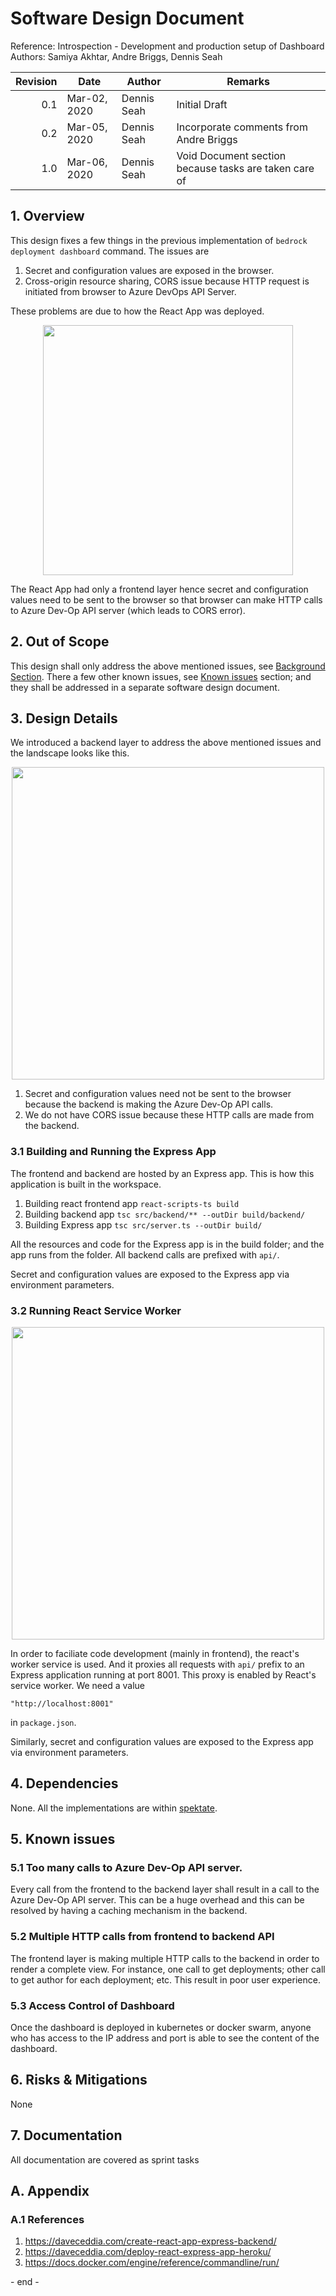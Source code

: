 # Software Design Document

Reference: Introspection - Development and production setup of Dashboard <br>
Authors: Samiya Akhtar, Andre Briggs, Dennis Seah

| Revision | Date         | Author      | Remarks                                               |
| -------: | ------------ | ----------- | ----------------------------------------------------- |
|      0.1 | Mar-02, 2020 | Dennis Seah | Initial Draft                                         |
|      0.2 | Mar-05, 2020 | Dennis Seah | Incorporate comments from Andre Briggs                |
|      1.0 | Mar-06, 2020 | Dennis Seah | Void Document section because tasks are taken care of |

## 1. Overview

This design fixes a few things in the previous implementation of
`bedrock deployment dashboard` command. The issues are

1. Secret and configuration values are exposed in the browser.
2. Cross-origin resource sharing, CORS issue because HTTP request is initiated
   from browser to Azure DevOps API Server.

These problems are due to how the React App was deployed.

<p style="text-align:center">
<img src="currentDeployment.png" style="width:400px; height:auto">
</p>

The React App had only a frontend layer hence secret and configuration values
need to be sent to the browser so that browser can make HTTP calls to Azure
Dev-Op API server (which leads to CORS error).

## 2. Out of Scope

This design shall only address the above mentioned issues, see
[Background Section](#background). There a few other known issues, see
[Known issues](#known-issues) section; and they shall be addressed in a separate
software design document.

## 3. Design Details

We introduced a backend layer to address the above mentioned issues and the
landscape looks like this.

<p style="text-align:center">
<img src="proposedDeployment.png" style="width:500px; height:auto">
</p>

1. Secret and configuration values need not be sent to the browser because the
   backend is making the Azure Dev-Op API calls.
2. We do not have CORS issue because these HTTP calls are made from the backend.

### 3.1 Building and Running the Express App

The frontend and backend are hosted by an Express app. This is how this
application is built in the workspace.

1. Building react frontend app `react-scripts-ts build`
2. Building backend app `tsc src/backend/** --outDir build/backend/`
3. Building Express app `tsc src/server.ts --outDir build/`

All the resources and code for the Express app is in the build folder; and the
app runs from the folder. All backend calls are prefixed with `api/`.

Secret and configuration values are exposed to the Express app via environment
parameters.

### 3.2 Running React Service Worker

<p style="text-align:center">
<img src="devSetup.png" style="width:500px;height:auto">
</p>

In order to faciliate code development (mainly in frontend), the react's worker
service is used. And it proxies all requests with `api/` prefix to an Express
application running at port 8001. This proxy is enabled by React's service
worker. We need a value

```
"http://localhost:8001"
```

in `package.json`.

Similarly, secret and configuration values are exposed to the Express app via
environment parameters.

## 4. Dependencies

None. All the implementations are within
[spektate](https://github.com/microsoft/spektate).

## 5. Known issues

### 5.1 Too many calls to Azure Dev-Op API server.

Every call from the frontend to the backend layer shall result in a call to the
Azure Dev-Op API server. This can be a huge overhead and this can be resolved by
having a caching mechanism in the backend.

### 5.2 Multiple HTTP calls from frontend to backend API

The frontend layer is making multiple HTTP calls to the backend in order to
render a complete view. For instance, one call to get deployments; other call to
get author for each deployment; etc. This result in poor user experience.

### 5.3 Access Control of Dashboard

Once the dashboard is deployed in kubernetes or docker swarm, anyone who has
access to the IP address and port is able to see the content of the dashboard.

## 6. Risks & Mitigations

None

## 7. Documentation

All documentation are covered as sprint tasks

## A. Appendix

### A.1 References

1. https://daveceddia.com/create-react-app-express-backend/
2. https://daveceddia.com/deploy-react-express-app-heroku/
3. https://docs.docker.com/engine/reference/commandline/run/

\- end -
